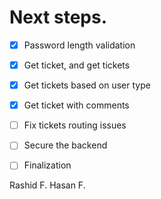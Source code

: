 # Next steps.

- [x] Password length validation
- [x] Get ticket, and get tickets
- [x] Get tickets based on user type
- [x] Get ticket with comments
- [ ] Fix tickets routing issues
- [ ] Secure the backend
- [ ] Finalization


Rashid F.
Hasan F.